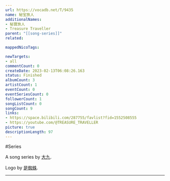 ```yaml
---
url: https://vocadb.net/T/9435
name: 秘宝旅人
additionalNames: 
- 秘寶旅人
- Treasure Traveller
parent: "[[song-series]]"
related:

mappedNicoTags:

newTargets:
- all
commentCount: 0
createDate: 2023-02-13T06:08:26.163
status: Finished
albumCount: 3
artistCount: 1
eventCount: 0
eventSeriesCount: 0
followerCount: 1
songListCount: 0
songCount: 9
links: 
- https://space.bilibili.com/287755/favlist?fid=1552508555
- https://youtube.com/@TREASURE_TRAVELLER
picture: true
descriptionLength: 97
---
```


#Series

A song series by [大九](https://vocadb.net/Ar/56403).

Logo by [是蜘蛛](https://vocadb.net/Ar/102788).

---

